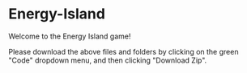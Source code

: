 # Energy-Island
Welcome to the Energy Island game!

Please download the above files and folders by clicking on the green "Code" dropdown menu, and then clicking "Download Zip".
